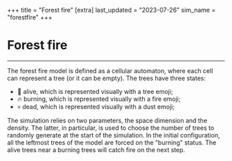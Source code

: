 +++
title = "Forest fire"
[extra]
last_updated = "2023-07-26"
sim_name = "forestfire"
+++

# Forest fire

---

The forest fire model is defined as a cellular automaton, where each cell can represent a tree (or it can be empty).
The trees have three states:
- 🌲 alive, which is represented visually with a tree emoji;
- 🔥 burning, which is represented visually with a fire emoji;
- 💀 dead, which is represented visually with a dust emoji;

The simulation relies on two parameters, the space dimension and the density.
The latter, in particular, is used to choose the number of trees to randomly generate at the start of the simulation.
In the initial configuration, all the leftmost trees of the model are forced on the "burning" status.
The alive trees near a burning trees will catch fire on the next step.

